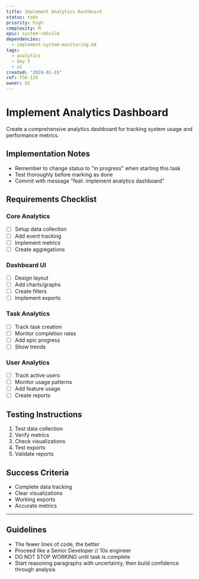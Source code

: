 ```yaml
---
title: Implement Analytics Dashboard
status: todo
priority: high
complexity: M
epic: system-rebuild
dependencies:
  - implement-system-monitoring.md
tags:
  - analytics
  - day 5
  - ui
created: "2024-01-15"
ref: TSK-126
owner: AI
---
```


# Implement Analytics Dashboard

Create a comprehensive analytics dashboard for tracking system usage and performance metrics.

## Implementation Notes

- Remember to change status to "in progress" when starting this task
- Test thoroughly before marking as done
- Commit with message "feat: implement analytics dashboard"

## Requirements Checklist

### Core Analytics

- [ ] Setup data collection
- [ ] Add event tracking
- [ ] Implement metrics
- [ ] Create aggregations

### Dashboard UI

- [ ] Design layout
- [ ] Add charts/graphs
- [ ] Create filters
- [ ] Implement exports

### Task Analytics

- [ ] Track task creation
- [ ] Monitor completion rates
- [ ] Add epic progress
- [ ] Show trends

### User Analytics

- [ ] Track active users
- [ ] Monitor usage patterns
- [ ] Add feature usage
- [ ] Create reports

## Testing Instructions

1. Test data collection
2. Verify metrics
3. Check visualizations
4. Test exports
5. Validate reports

## Success Criteria

- Complete data tracking
- Clear visualizations
- Working exports
- Accurate metrics

---

## Guidelines

- The fewer lines of code, the better
- Proceed like a Senior Developer // 10x engineer
- DO NOT STOP WORKING until task is complete
- Start reasoning paragraphs with uncertainty, then build confidence through analysis
